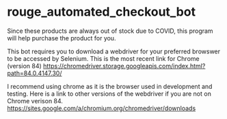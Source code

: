 # rouge_automated_checkout_bot
Since these products are always out of stock due to COVID, this program will help purchase the product for you.

This bot requires you to download a webdriver for your preferred browswer to be accessed by Selenium. This is the most recent link for Chrome (version 84) https://chromedriver.storage.googleapis.com/index.html?path=84.0.4147.30/

I recommend using chrome as it is the browser used in development and testing. Here is a link to other versions of the webdriver if you are not on Chrome verison 84. https://sites.google.com/a/chromium.org/chromedriver/downloads 
